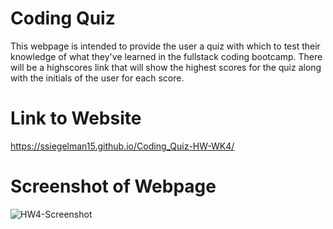 # Coding Quiz

This webpage is intended to provide the user a quiz with which to test their knowledge of what they've learned in the fullstack coding bootcamp. There will be a highscores link that will show the highest scores for the quiz along with the initials of the user for each score.

# Link to Website

https://ssiegelman15.github.io/Coding_Quiz-HW-WK4/

# Screenshot of Webpage

![HW4-Screenshot](https://user-images.githubusercontent.com/70458726/158911131-799d16d1-3ae2-4d60-8549-d040d407f4f6.jpg)
